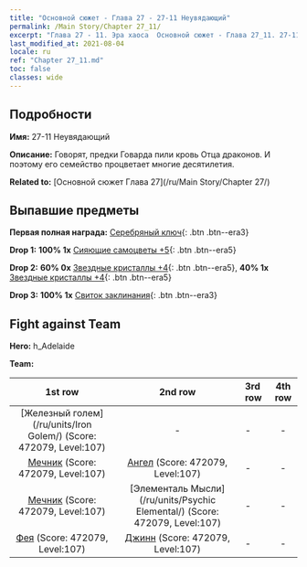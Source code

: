 ```yaml
---
title: "Основной сюжет - Глава 27 - 27-11 Неувядающий"
permalink: /Main Story/Chapter 27_11/
excerpt: "Глава 27 - 11. Эра хаоса  Основной сюжет - Глава 27_11. 27-11 Неувядающий"
last_modified_at: 2021-08-04
locale: ru
ref: "Chapter 27_11.md"
toc: false
classes: wide
---
```


## Подробности

 **Имя:** 27-11 Неувядающий

 **Описание:** Говорят, предки Говарда пили кровь Отца драконов. И поэтому его семейство процветает многие десятилетия.

 **Related to:** [Основной сюжет Глава 27](/ru/Main Story/Chapter 27/)

## Выпавшие предметы

 **Первая полная награда:** [Серебряный ключ](/ItemsRU/con_693/){: .btn .btn--era3}

 **Drop 1:** **100% 1x** [Сияющие самоцветы +5](/ItemsRU/mat_100/){: .btn .btn--era5}

 **Drop 2:** **60% 0x** [Звездные кристаллы +4](/ItemsRU/mat_94/){: .btn .btn--era5}, **40% 1x** [Звездные кристаллы +4](/ItemsRU/mat_94/){: .btn .btn--era5}

 **Drop 3:** **100% 1x** [Свиток заклинания](/ItemsRU/con_694/){: .btn .btn--era3}


## Fight against Team
 **Hero:** h_Adelaide

 **Team:**


  | 1st row | 2nd row | 3rd row | 4th row |
  |:----:|:----:|:----|:----:|
  | [Железный голем](/ru/units/Iron Golem/) (Score: 472079, Level:107)  | - | - | - |
  | [Мечник](/ru/units/Swordsman/) (Score: 472079, Level:107)  | [Ангел](/ru/units/Angel/) (Score: 472079, Level:107)  | - | - |
  | [Мечник](/ru/units/Swordsman/) (Score: 472079, Level:107)  | [Элементаль Мысли](/ru/units/Psychic Elemental/) (Score: 472079, Level:107)  | - | - |
  | [Фея](/ru/units/Sprite/) (Score: 472079, Level:107)  | [Джинн](/ru/units/Genie/) (Score: 472079, Level:107)  | - | - |


